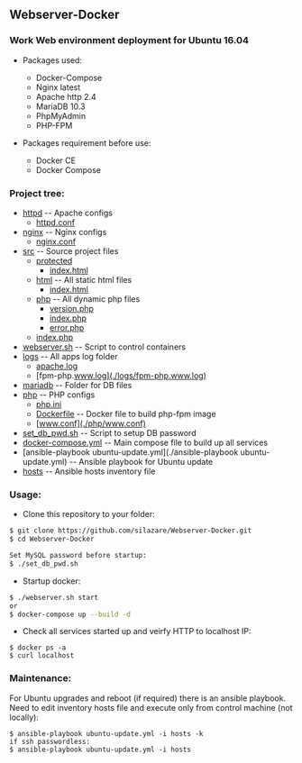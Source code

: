 ## Webserver-Docker
### Work Web environment deployment for Ubuntu 16.04

- Packages used:
  - Docker-Compose
  - Nginx latest
  - Apache http 2.4
  - MariaDB 10.3
  - PhpMyAdmin
  - PHP-FPM

- Packages requirement before use:
  - Docker CE
  - Docker Compose

### Project tree:

 * [httpd](./httpd)				-- Apache configs
   * [httpd.conf](./httpd/httpd.conf)
 * [nginx](./nginx)				-- Nginx configs
   * [nginx.conf](./nginx/nginx.conf)
 * [src](./src)					-- Source project files
   * [protected](./src/protected)
     * [index.html](./src/protected/index.html)
   * [html](./src/html)				-- All static html files
     * [index.html](./src/html/index.html)
   * [php](./src/php)				-- All dynamic php files
     * [version.php](./src/php/version.php)
     * [index.php](./src/php/index.php)
     * [error.php](./src/php/error.php)
   * [index.php](./src/index.php)
 * [webserver.sh](./webserver.sh)		-- Script to control containers
 * [logs](./logs)				-- All apps log folder
   * [apache.log](./logs/apache.log)
   * [fpm-php.www.log](./logs/fpm-php.www.log)
 * [mariadb](./mariadb)				-- Folder for DB files
 * [php](./php)					-- PHP configs
   * [php.ini](./php/php.ini)
   * [Dockerfile](./php/Dockerfile)		-- Docker file to build php-fpm image
   * [www.conf](./php/www.conf)
 * [set_db_pwd.sh](./set_db_pwd.sh)		-- Script to setup DB password
 * [docker-compose.yml](./docker-compose.yml)	-- Main compose file to build up all services
 * [ansible-playbook ubuntu-update.yml](./ansible-playbook ubuntu-update.yml)  -- Ansible playbook for Ubuntu update
 * [hosts](./hosts)  -- Ansible hosts inventory file

### Usage:

- Clone this repository to your folder:
```sh
$ git clone https://github.com/silazare/Webserver-Docker.git
$ cd Webserver-Docker

Set MySQL password before startup:
$ ./set_db_pwd.sh
```

- Startup docker:
```sh
$ ./webserver.sh start
or
$ docker-compose up --build -d 
```

- Check all services started up and veirfy HTTP to localhost IP:
```
$ docker ps -a
$ curl localhost
```

### Maintenance:

For Ubuntu upgrades and reboot (if required) there is an ansible playbook.
Need to edit inventory hosts file and execute only from control machine (not locally):
```
$ ansible-playbook ubuntu-update.yml -i hosts -k
if ssh passwordless:
$ ansible-playbook ubuntu-update.yml -i hosts
```

